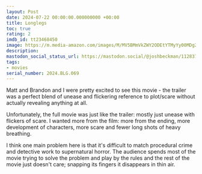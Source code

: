 ```yaml
---
layout: Post
date: 2024-07-22 00:00:00.000000000 +00:00
title: Longlegs
toc: true
rating: 2
imdb_id: tt23468450
image: https://m.media-amazon.com/images/M/MV5BMmVkZWY2ODEtYTMyYy00MDg2LWFkMGUtMjYwOTBhOGViODQzXkEyXkFqcGdeQXVyMTkxNjUyNQ@@._V1_SX300.jpg
description:
mastodon_social_status_url: https://mastodon.social/@joshbeckman/112837063570446086
tags:
- movies
serial_number: 2024.BLG.069
---
```

Matt and Brandon and I were pretty excited to see this movie - the trailer was a perfect blend of unease and flickering reference to plot/scare without actually revealing anything at all.

Unfortunately, the full movie was just like the trailer: mostly just unease with flickers of scare. I wanted more from the film: more from the ending, more development of characters, more scare and fewer long shots of heavy breathing. 

I think one main problem here is that it's difficult to match procedural crime and detective work to supernatural horror. The audience spends most of the movie trying to solve the problem and play by the rules and the rest of the movie just doesn't care; snapping its fingers it disappears in thin air.
